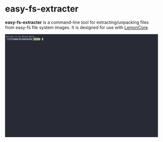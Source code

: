 # easy-fs-extracter

**easy-fs-extracter** is a command-line tool for extracting/unpacking files from easy-fs file system images. It is designed for use with [LemonCore](https://github.com/13m0n4de/lemon-core).

![example](./figures/example.gif)
